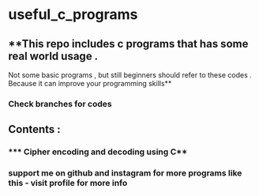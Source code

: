 # useful_c_programs

## **This repo includes c programs that has some real world usage .<br>
Not some basic programs , but still beginners should refer to these codes .<br> Because it can improve your programming skills**

### Check branches for codes

## **Contents** : 

### *** Cipher encoding and decoding using C**

### **support me on github and instagram for more programs like this - visit profile for more info**
